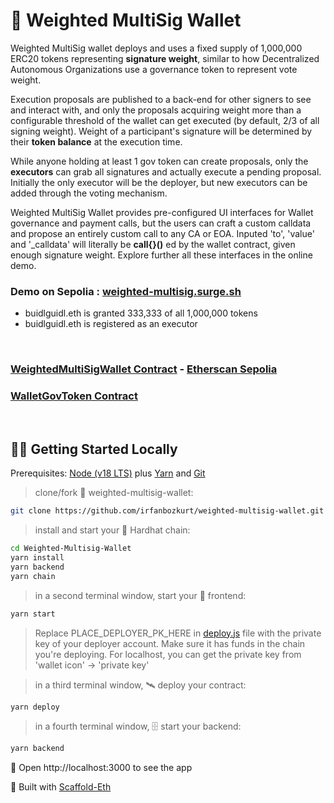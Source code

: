 # 🔶 Weighted MultiSig Wallet

Weighted MultiSig wallet deploys and uses a fixed supply of 1,000,000 ERC20 tokens representing **signature weight**, similar to how Decentralized Autonomous Organizations use a governance token to represent vote weight.

Execution proposals are published to a back-end for other signers to see and interact with, and only the proposals acquiring weight more than a configurable threshold of the wallet can get executed (by default, 2/3 of all signing weight). Weight of a participant's signature will be determined by their **token balance** at the execution time.

While anyone holding at least 1 gov token can create proposals, only the **executors** can grab all signatures and actually execute a pending proposal. Initially the only executor will be the deployer, but new executors can be added through the voting mechanism.

Weighted MultiSig Wallet provides pre-configured UI interfaces for Wallet governance and payment calls, but the users can craft a custom calldata and propose an entirely custom call to any CA or EOA. Inputed 'to', 'value' and '_calldata' will literally be **call{}()** ed by the wallet contract, given enough signature weight. Explore further all these interfaces in the online demo.

### Demo on Sepolia : [weighted-multisig.surge.sh](https://weighted-multisig.surge.sh)

- buidlguidl.eth is granted 333,333 of all 1,000,000 tokens
- buidlguidl.eth is registered as an executor

<br>

### [WeightedMultiSigWallet Contract](./packages/hardhat/contracts/WeightedMultiSigWallet.sol) - [Etherscan Sepolia](https://sepolia.etherscan.io/address/0x76D4E44335D50C4e74BB681708a62FE5862671E8)

### [WalletGovToken Contract](./packages/hardhat/contracts/WalletGovToken.sol)

<br>

## 🏄‍♂️ Getting Started Locally

Prerequisites: [Node (v18 LTS)](https://nodejs.org/en/download/) plus [Yarn](https://classic.yarnpkg.com/en/docs/install/) and [Git](https://git-scm.com/downloads)

> clone/fork 👛 weighted-multisig-wallet:

```bash
git clone https://github.com/irfanbozkurt/weighted-multisig-wallet.git
```

> install and start your 👷‍ Hardhat chain:

```bash
cd Weighted-Multisig-Wallet
yarn install
yarn backend
yarn chain
```

> in a second terminal window, start your 📱 frontend:

```bash
yarn start
```

> Replace PLACE_DEPLOYER_PK_HERE in [deploy.js](./packages/hardhat/scripts/deploy.js) file with the private key of your deployer account. Make sure it has funds in the chain you're deploying. For localhost, you can get the private key from 'wallet icon' -> 'private key'

> in a third terminal window, 🛰 deploy your contract:

```bash
yarn deploy
```

> in a fourth terminal window, 🗄 start your backend:

```bash
yarn backend
```

📱 Open http://localhost:3000 to see the app

🚀 Built with [Scaffold-Eth](https://github.com/scaffold-eth/scaffold-eth)
